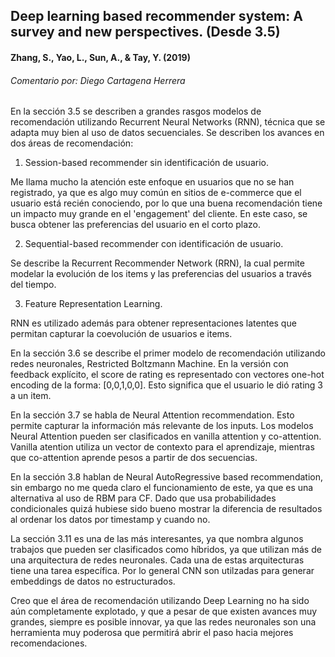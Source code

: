 ## Deep learning based recommender system: A survey and new perspectives. (Desde 3.5)
#### Zhang, S., Yao, L., Sun, A., & Tay, Y. (2019)
###### Comentario por: Diego Cartagena Herrera

En la sección 3.5 se describen a grandes rasgos modelos de recomendación utilizando Recurrent Neural Networks (RNN), técnica que se adapta muy bien al uso de datos secuenciales. Se describen los avances en dos áreas de recomendación:

1. Session-based recommender sin identificación de usuario.

Me llama mucho la atención este enfoque en usuarios que no se han registrado, ya que es algo muy común en sitios de e-commerce que el usuario está recién conociendo, por lo que una buena recomendación tiene un impacto muy grande en el 'engagement' del cliente. En este caso, se busca obtener las preferencias del usuario en el corto plazo.

2. Sequential-based recommender con identificación de usuario.

Se describe la Recurrent Recommender Network (RRN), la cual permite modelar la evolución de los items y las preferencias del usuarios a través del tiempo.

3. Feature Representation Learning.

RNN es utilizado además para obtener representaciones latentes que permitan capturar la coevolución de usuarios e items.

En la sección 3.6 se describe el primer modelo de recomendación utilizando redes neuronales, Restricted Boltzmann Machine. En la versión con feedback explícito, el score de rating es representado con vectores one-hot encoding de la forma: [0,0,1,0,0]. Esto significa que el usuario le dió rating 3 a un item.

En la sección 3.7 se habla de Neural Attention recommendation. Esto permite capturar la información más relevante de los inputs. Los modelos Neural Attention pueden ser clasificados en vanilla attention y co-attention. Vanilla atention utiliza un vector de contexto para el aprendizaje, mientras que co-attention aprende pesos a partir de dos secuencias.

En la sección 3.8 hablan de Neural AutoRegressive based recommendation, sin embargo no me queda claro el funcionamiento de este, ya que es una alternativa al uso de RBM para CF. Dado que usa probabilidades condicionales quizá hubiese sido bueno mostrar la diferencia de resultados al ordenar los datos por timestamp y cuando no.

La sección 3.11 es una de las más interesantes, ya que nombra algunos trabajos que pueden ser clasificados como híbridos, ya que utilizan más de una arquitectura de redes neuronales. Cada una de estas arquitecturas tiene una tarea específica. Por lo general CNN son utilzadas para generar embeddings de datos no estructurados.

Creo que el área de recomendación utilizando Deep Learning no ha sido aún completamente explotado, y que a pesar de que existen avances muy grandes, siempre es posible innovar, ya que las redes neuronales son una herramienta muy poderosa que permitirá abrir el paso hacia mejores recomendaciones.
